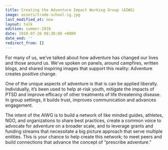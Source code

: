 ```yaml
---
title: Creating the Adventure Impact Working Group (AIWG)
image: assets/trade-school-ig.jpg
last_modified_at: now
layout: talk
edition: summer-2018
date: 2018-07-26 08:30:08 +0000
date_end: ''
redirect_from: []
---
```

For many of us, we’ve talked about how adventure has changed our lives and those around us. We’ve spoken on panels, around campfires, written blogs, and shared inspiring images that support this reality: Adventure creates positive change.

One of the unique aspects of adventure is that is can be applied liberally. Individually, it’s been used to help at-risk youth, mitigate the impacts of PTSD and improve efficacy of other treatments of life threatening disease. In group settings, it builds trust, improves communication and advances engagement. 

The intent of the AIWG is to build a network of like minded guides, athletes, NGO, and organizations to share best practices, create a common voice to advocate for adventure on a broader scale, and to leverage grants and funding streams that necessitate a big picture approach that serve multiple entities. This is your chance to help create this network; to meet peers and build connections that advance the concept of “prescribe adventure."
